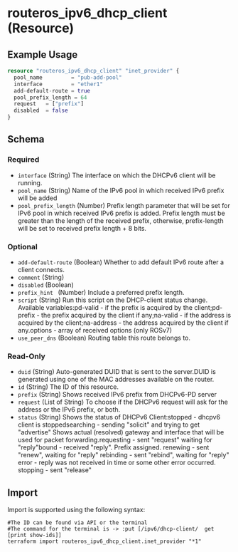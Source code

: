 # routeros_ipv6_dhcp_client (Resource)


## Example Usage
```terraform
resource "routeros_ipv6_dhcp_client" "inet_provider" {
  pool_name         = "pub-add-pool"
  interface         = "ether1"
  add-default-route = true
  pool_prefix_length = 64
  request   = ["prefix"]
  disabled  = false
}
```

<!-- schema generated by tfplugindocs -->
## Schema

### Required

- `interface` (String) The interface on which the DHCPv6 client will be running.
- `pool_name` (String) Name of the IPv6 pool in which received IPv6 prefix will be added
- `pool_prefix_length` (Number) Prefix length parameter that will be set for IPv6 pool in which received IPv6 prefix is added. Prefix length must be greater than the length of the received prefix, otherwise, prefix-length will be set to received prefix length + 8 bits.

### Optional

- `add-default-route` (Boolean) Whether to add default IPv6 route after a client connects.
- `comment` (String)
- `disabled` (Boolean)
- `prefix_hint ` (Number) Include a preferred prefix length.
- `script` (String) Run this script on the DHCP-client status change. Available variables:pd-valid - if the prefix is acquired by the client;pd-prefix - the prefix acquired by the client if any;na-valid - if the address is acquired by the client;na-address - the address acquired by the client if any.options - array of received options (only ROSv7)
- `use_peer_dns` (Boolean) Routing table this route belongs to.

### Read-Only

- `duid` (String) Auto-generated DUID that is sent to the server.DUID is generated using one of the MAC addresses available on the router.
- `id` (String) The ID of this resource.
- `prefix` (String) Shows received IPv6 prefix from DHCPv6-PD server
- `request` (List of String) To choose if the DHCPv6 request will ask for the address or the IPv6 prefix, or both.
- `status` (String) Shows the status of DHCPv6 Client:stopped - dhcpv6 client is stoppedsearching - sending "solicit" and trying to get "advertise"  Shows actual (resolved) gateway and interface that will be used for packet forwarding.requesting - sent "request" waiting for "reply"bound - received "reply". Prefix assigned. renewing - sent "renew", waiting for "reply" rebinding - sent "rebind", waiting for "reply" error - reply was not received in time or some other error occurred. stopping - sent "release"

## Import
Import is supported using the following syntax:
```shell
#The ID can be found via API or the terminal
#The command for the terminal is -> :put [/ipv6/dhcp-client/  get [print show-ids]]
terraform import routeros_ipv6_dhcp_client.inet_provider "*1"
```
